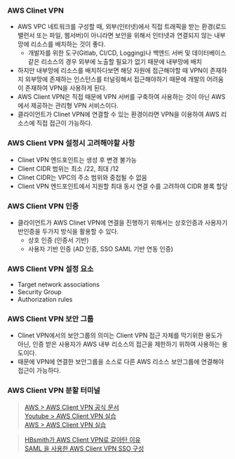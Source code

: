 ### AWS Clinet VPN
- AWS VPC 네트워크를 구성할 때, 외부(인터넷)에서 직접 트래픽을 받는 환경(로드밸런서 또는 파일, 웹서버)이 아니라면 보안을 위해서 인터넷과 연결되지 않는 내부망에 리소스를 배치하는 것이 좋다.
  - 개발자를 위한 도구(Gitlab, CI/CD, Logging)나 백엔드 서버 및 데이터베이스같은 리소스의 경우 외부에 노출할 필요가 없기 때문에 내부망에 배치
- 하지만 내부망에 리소스를 배치하다보면 해당 자원에 접근해야할 때 VPN이 존재하지 외부망에 존재하는 인스턴스를 터널링해서 접근해야하기 때문에 개발의 어려움이 존재하여 VPN을 사용하게 된다. 
- AWS Client VPN은 직접 때문에 VPN 서버를 구축하여 사용하는 것이 아닌 AWS에서 제공하는 관리형 VPN 서비스이다.
- 클라이언트가 Clinet VPN에 연결할 수 있는 환경이라면 VPN을 이용하여 AWS 리소스에 직접 접근이 가능하다.

### AWS Client VPN 설정시 고려해야할 사항 
- Clinet VPN 엔드포인트는 생성 후 변경 불가능
- Client CIDR 범위는 최소 /22, 최대 /12
- Clinet CIDR는 VPC의 주소 범위와 중첩될 수 없음
- Client VPN 엔드포인트에서 지원할 최대 동시 연결 수를 고려하여 CIDR 블록 할당

### AWS Client VPN 인증
- 클라이언트가 AWS Clinet VPN에 연결을 진행하기 위해서는 상호인증과 사용자기반인증을 두가지 방식을 활용할 수 있다.
  - 상호 인증 (인증서 기반)
  - 사용자 기반 인증 (AD 인증, SSO SAML 기반 연동 인증)

### AWS Client VPN 설정 요소
- Target network associations
- Security Group
- Authorization rules


### AWS Client VPN 보안 그룹
  - Clinet VPN에서의 보안그룹의 의미는 Client VPN 접근 자체를 막기위한 용도가 아닌, 인증 받은 사용자가 AWS 내부 리소스의 접근을 제한하기 위하여 사용하는 용도이다.
  - 때문에 VPN에 연결한 보안그룹을 소스로 다른 AWS 리소스 보안그룹에 연결해야 접근이 가능하다.

### AWS Client VPN 분할 터미널


> [AWS > AWS Client VPN 공식 문서](https://docs.aws.amazon.com/en_kr/vpn/latest/clientvpn-admin) <br/>
> [Youtube > AWS Client VPN 실습](https://www.youtube.com/watch?v=WzVER475EgA) <br/>
> [AWS > AWS Client VPN 실습](https://catalog.workshops.aws/aws-vpn-at-a-glance/ko-KR/4-clientvpn)<br/>

> [HBsmith가 AWS Client VPN로 갈아탄 이유](https://blog.hbsmith.io/hbsmith%EA%B0%80-aws-client-vpn%EB%A1%9C-%EA%B0%88%EC%95%84%ED%83%84-%EC%9D%B4%EC%9C%A0-29119ecdc381) <br/>
> [SAML 을 사용한 AWS Client VPN SSO 구성](https://kimalarm.tistory.com/69)